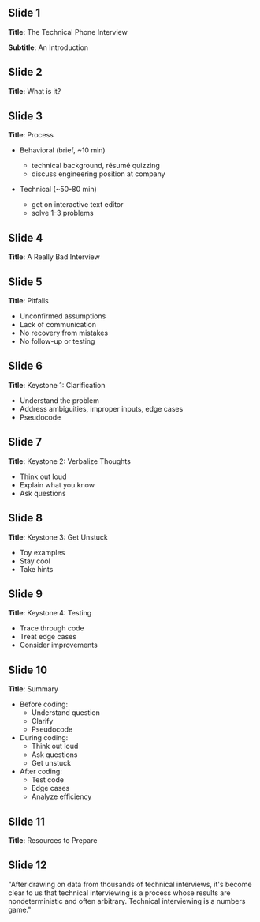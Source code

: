 ## Slide 1

**Title**: The Technical Phone Interview

**Subtitle**: An Introduction

## Slide 2

**Title**: What is it?

## Slide 3

**Title**: Process

* Behavioral (brief, ~10 min)

  * technical background, résumé quizzing
  * discuss engineering position at company

* Technical (~50-80 min)

  * get on interactive text editor
  * solve 1-3 problems

## Slide 4

**Title**: A Really Bad Interview

## Slide 5

**Title**: Pitfalls

  * Unconfirmed assumptions
  * Lack of communication
  * No recovery from mistakes
  * No follow-up or testing

## Slide 6

**Title**: Keystone 1: Clarification

  * Understand the problem
  * Address ambiguities, improper inputs, edge cases
  * Pseudocode

## Slide 7

**Title**: Keystone 2: Verbalize Thoughts

  * Think out loud
  * Explain what you know
  * Ask questions

## Slide 8

**Title**: Keystone 3: Get Unstuck

  * Toy examples
  * Stay cool
  * Take hints

## Slide 9

**Title**: Keystone 4: Testing

  * Trace through code
  * Treat edge cases
  * Consider improvements

## Slide 10

**Title**: Summary

  * Before coding:
    * Understand question
    * Clarify
    * Pseudocode
  * During coding:
    * Think out loud
    * Ask questions
    * Get unstuck
  * After coding:
    * Test code
    * Edge cases
    * Analyze efficiency

## Slide 11

**Title**: Resources to Prepare

## Slide 12

"After drawing on data from thousands of technical interviews, it's become clear to us that technical interviewing is a process whose results are nondeterministic and often arbitrary. Technical interviewing is a numbers game."
